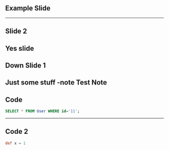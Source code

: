 ## Example Slide

----
## Slide 2

Yes slide
--
## Down Slide 1

Just some stuff
-note
Test Note
----
## Code

```sql
SELECT * FROM User WHERE id='11';
```
----
## Code 2

```groovy
def x = 1

```
